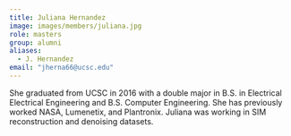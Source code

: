 ```yaml
---
title: Juliana Hernandez
image: images/members/juliana.jpg
role: masters
group: alumni
aliases:
  - J. Hernandez
email: "jherna66@ucsc.edu"
---
```

She graduated from UCSC in 2016 with a double major in B.S. in Electrical Electrical Engineering and B.S. Computer Engineering. She has previously worked NASA, Lumenetix, and Plantronix. Juliana was working in SIM reconstruction and denoising datasets.


